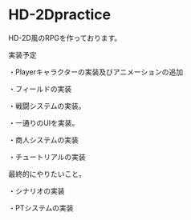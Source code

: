 # HD-2Dpractice
 HD-2D風のRPGを作っております。
 
 実装予定

・Playerキャラクターの実装及びアニメーションの追加

・フィールドの実装
 
・戦闘システムの実装。

・一通りのUIを実装。

・商人システムの実装

・チュートリアルの実装

最終的にやりたいこと。

・シナリオの実装

・PTシステムの実装
